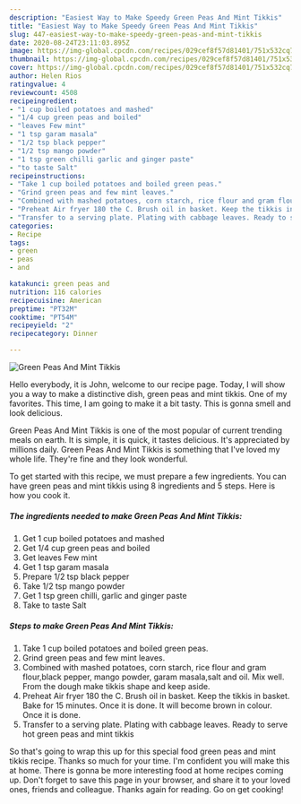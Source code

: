 ```yaml
---
description: "Easiest Way to Make Speedy Green Peas And Mint Tikkis"
title: "Easiest Way to Make Speedy Green Peas And Mint Tikkis"
slug: 447-easiest-way-to-make-speedy-green-peas-and-mint-tikkis
date: 2020-08-24T23:11:03.895Z
image: https://img-global.cpcdn.com/recipes/029cef8f57d81401/751x532cq70/green-peas-and-mint-tikkis-recipe-main-photo.jpg
thumbnail: https://img-global.cpcdn.com/recipes/029cef8f57d81401/751x532cq70/green-peas-and-mint-tikkis-recipe-main-photo.jpg
cover: https://img-global.cpcdn.com/recipes/029cef8f57d81401/751x532cq70/green-peas-and-mint-tikkis-recipe-main-photo.jpg
author: Helen Rios
ratingvalue: 4
reviewcount: 4508
recipeingredient:
- "1 cup boiled potatoes and mashed"
- "1/4 cup green peas and boiled"
- "leaves Few mint"
- "1 tsp garam masala"
- "1/2 tsp black pepper"
- "1/2 tsp mango powder"
- "1 tsp green chilli garlic and ginger paste"
- "to taste Salt"
recipeinstructions:
- "Take 1 cup boiled potatoes and boiled green peas."
- "Grind green peas and few mint leaves."
- "Combined with mashed potatoes, corn starch, rice flour and gram flour,black pepper, mango powder, garam masala,salt and oil. Mix well. From the dough make tikkis shape and keep aside."
- "Preheat Air fryer 180 the C. Brush oil in basket. Keep the tikkis in basket. Bake for 15 minutes. Once it is done. It will become brown in colour. Once it is done."
- "Transfer to a serving plate. Plating with cabbage leaves. Ready to serve hot green peas and mint tikkis"
categories:
- Recipe
tags:
- green
- peas
- and

katakunci: green peas and 
nutrition: 116 calories
recipecuisine: American
preptime: "PT32M"
cooktime: "PT54M"
recipeyield: "2"
recipecategory: Dinner

---
```



![Green Peas And Mint Tikkis](https://img-global.cpcdn.com/recipes/029cef8f57d81401/751x532cq70/green-peas-and-mint-tikkis-recipe-main-photo.jpg)

Hello everybody, it is John, welcome to our recipe page. Today, I will show you a way to make a distinctive dish, green peas and mint tikkis. One of my favorites. This time, I am going to make it a bit tasty. This is gonna smell and look delicious.

Green Peas And Mint Tikkis is one of the most popular of current trending meals on earth. It is simple, it is quick, it tastes delicious. It's appreciated by millions daily. Green Peas And Mint Tikkis is something that I've loved my whole life. They're fine and they look wonderful.




To get started with this recipe, we must prepare a few ingredients. You can have green peas and mint tikkis using 8 ingredients and 5 steps. Here is how you cook it.

<!--inarticleads1-->

##### The ingredients needed to make Green Peas And Mint Tikkis:

1. Get 1 cup boiled potatoes and mashed
1. Get 1/4 cup green peas and boiled
1. Get leaves Few mint
1. Get 1 tsp garam masala
1. Prepare 1/2 tsp black pepper
1. Take 1/2 tsp mango powder
1. Get 1 tsp green chilli, garlic and ginger paste
1. Take to taste Salt




<!--inarticleads2-->

##### Steps to make Green Peas And Mint Tikkis:

1. Take 1 cup boiled potatoes and boiled green peas.
1. Grind green peas and few mint leaves.
1. Combined with mashed potatoes, corn starch, rice flour and gram flour,black pepper, mango powder, garam masala,salt and oil. Mix well. From the dough make tikkis shape and keep aside.
1. Preheat Air fryer 180 the C. Brush oil in basket. Keep the tikkis in basket. Bake for 15 minutes. Once it is done. It will become brown in colour. Once it is done.
1. Transfer to a serving plate. Plating with cabbage leaves. Ready to serve hot green peas and mint tikkis




So that's going to wrap this up for this special food green peas and mint tikkis recipe. Thanks so much for your time. I'm confident you will make this at home. There is gonna be more interesting food at home recipes coming up. Don't forget to save this page in your browser, and share it to your loved ones, friends and colleague. Thanks again for reading. Go on get cooking!
